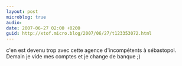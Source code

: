 ```yaml
---
layout: post
microblog: true
audio: 
date: 2007-06-27 02:00 +0200
guid: http://xtof.micro.blog/2007/06/27/t123353072.html
---
```

c'en est devenu trop avec cette agence d'incompétents à sébastopol. Demain je vide mes comptes et je change de banque ;)
